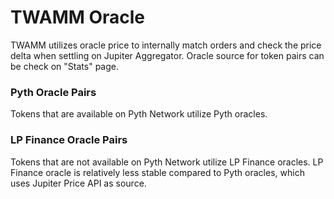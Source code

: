 # TWAMM Oracle

TWAMM utilizes oracle price to internally match orders and check the price delta when settling on Jupiter Aggregator. Oracle source for token pairs can be check on "Stats" page.

### Pyth Oracle Pairs

Tokens that are available on Pyth Network utilize Pyth oracles.

### LP Finance Oracle Pairs

Tokens that are not available on Pyth Network utilize LP Finance oracles. LP Finance oracle is relatively less stable compared to Pyth oracles, which uses Jupiter Price API as source.
